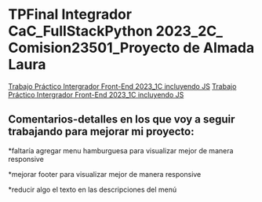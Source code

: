 # TPFinal Integrador CaC_FullStackPython 2023_2C_ Comision23501_Proyecto de Almada Laura

[Trabajo Práctico Intergrador Front-End 2023_1C incluyendo JS](https://spectacular-basbousa-72b4d0.netlify.app/)
[Trabajo Práctico Intergrador Front-End 2023_1C incluyendo JS](https://lba2244.github.io/TPFinalIntegrador_CaC_Python_2023/)
## Comentarios-detalles en los que voy a seguir trabajando para mejorar mi proyecto:

*faltaría agregar menu hamburguesa para visualizar mejor de manera responsive

*mejorar footer para visualizar mejor de manera responsive

*reducir algo el texto en las descripciones del menú


